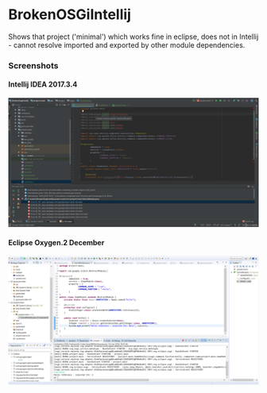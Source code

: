 # BrokenOSGiIntellij
Shows that project ('minimal') which works fine in eclipse, does not in Intellij - cannot resolve imported and exported by other module dependencies.

### Screenshots
#### Intellij IDEA 2017.3.4
 ![Intellij fail][intellij]

#### Eclipse Oxygen.2 December
 ![Eclipse OK][eclipse]

[intellij]: https://raw.githubusercontent.com/Azbesciak/BrokenOSGiIntellij/master/screenshots/intellij.png "Intellij fail"
[eclipse]: https://raw.githubusercontent.com/Azbesciak/BrokenOSGiIntellij/master/screenshots/eclipse.png "Eclipse OK"